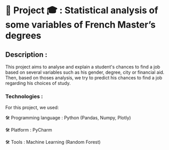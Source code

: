 <h1>🔹 Project 🎓 : Statistical analysis of some variables of French Master’s degrees</h1>
<h2>Description :</h2>

This project aims to analyse and explain a student's chances to find a job based on several variables such as his gender, degree, city or financial aid.
Then, based on thoses analysis, we try to predict his chances to find a job regarding his choices of study.

<h3>Technologies :</h3>

For this project, we used:

🛠️ Programming language : Python (Pandas, Numpy, Plotly)

🛠️ Platform : PyCharm

🛠️ Tools : Machine Learning (Random Forest)

